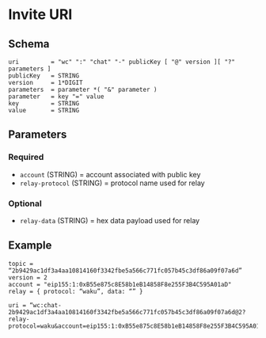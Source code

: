 # Invite URI

## Schema

    uri         = "wc" ":" "chat" "-" publicKey [ "@" version ][ "?" parameters ]
    publicKey   = STRING
    version     = 1*DIGIT
    parameters  = parameter *( "&" parameter )
    parameter   = key "=" value
    key         = STRING
    value       = STRING

## Parameters

### Required

- `account` (STRING) = account associated with public key
- `relay-protocol` (STRING) = protocol name used for relay

### Optional

- `relay-data` (STRING) = hex data payload used for relay

## Example

    topic = “2b9429ac1df3a4aa10814160f3342fbe5a566c771fc057b45c3df86a09f07a6d”
    version = 2
    account = "eip155:1:0xB55e875c8E58b1eB14858F8e255F3B4C595A01aD"
    relay = { protocol: “waku”, data: “” }

```
uri = “wc:chat-2b9429ac1df3a4aa10814160f3342fbe5a566c771fc057b45c3df86a09f07a6d@2?relay-protocol=waku&account=eip155:1:0xB55e875c8E58b1eB14858F8e255F3B4C595A01aD”
```

